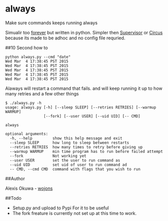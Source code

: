 # always
Make sure commands keeps running always

Simualir too [forever](https://github.com/foreverjs/forever) but written in python. Simpler then [Supervisor](http://supervisord.org/) or [Circus](http://circus.readthedocs.org/en/0.11.1/) because its made to be adhoc and no config file requried. 

##10 Second how to

```
python always.py --cmd "date"
Wed Mar  4 17:38:45 PST 2015
Wed Mar  4 17:38:45 PST 2015
Wed Mar  4 17:38:45 PST 2015
Wed Mar  4 17:38:45 PST 2015
Wed Mar  4 17:38:45 PST 2015
```

Alaways will restart a command that fails. and will keep running it up to how many retries and a few other things

```
$ ./always.py -h
usage: always.py [-h] [--sleep SLEEP] [--retries RETRIES] [--warmup WARMUP]
                 [--fork] [--user USER] [--uid UID] [-- CMD]

always

optional arguments:
  -h, --help         show this help message and exit
  --sleep SLEEP      how long to sleep between restarts
  --retries RETRIES  how many times to retry before giving up
  --warmup WARMUP    min time program has to run before failed attempt
  --fork             Not working yet
  --user USER        set the user to run command as
  --uid UID          set uid of user to run command ad
  -- CMD, --cmd CMD  command with flags that you wish to run
  ```

##Author

Alexis Okuwa - [wojons](https://github.com/wojon)

##Todo
 - Setup.py and upload to Pypi For it to be useful
 - The fork freature is currently not  set up at this time to work.

